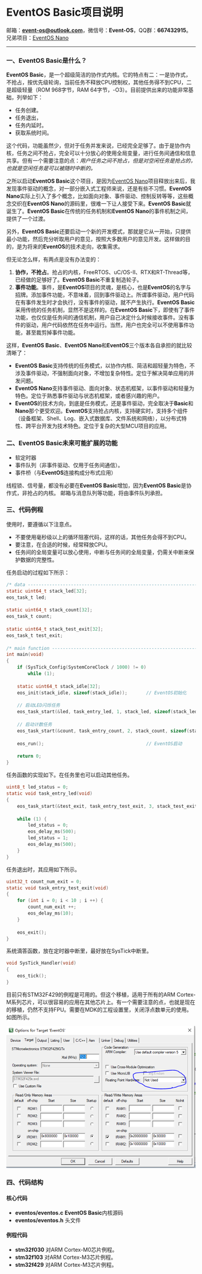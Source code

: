 # EventOS Basic项目说明

邮箱：**event-os@outlook.com**，微信号：**Event-OS**，QQ群：**667432915**。兄弟项目：[EventOS Nano](https://gitee.com/event-os/eventos-nano.git)

-------
### 一、EventOS Basic是什么？
**EventOS Basic**，是一个超级简洁的协作式内核。它的特点有二：一是协作式，不抢占，按优先级轮询，当前任务不释放CPU控制权，其他任务得不到CPU，二是超级轻量（ROM 968字节，RAM 64字节，-O3）。目前提供出来的功能非常基础，列举如下：
+ 任务创建。
+ 任务退出，
+ 任务内延时。
+ 获取系统时间。

这个代码，功能虽然少，但对于任务并发来说，已经完全足够了。由于是协作内核，任务之间不抢占，完全可以十分放心的使用全局变量，进行任务间通信和信息共享。但有一个需要注意的点：*用户任务之间不抢占，但是对空闲任务是抢占的，也就是空闲任务是可以被随时中断的。*

之所以启动**EventOS Basic**这个项目，是因为[EventOS Nano](https://gitee.com/event-os/eventos-nano.git)项目释放出来后，我发现事件驱动的概念，对一部分嵌入式工程师来说，还是有些不习惯。**EventOS Nano**实际上引入了多个概念，比如面向对象、事件驱动、控制反转等等，这些概念交织在**EventOS Nano**的源码里，很难一下让人接受下来。**EventOS Basic**就诞生了。**EventOS Basic**在传统的任务机制和**EventOS Nano**的事件机制之间，提供了一个过渡。

另外，**EventOS Basic**还要启动一个新的开发模式，那就是它从一开始，只提供最小功能，然后充分听取用户的意见，按照大多数用户的意见开发。这样做的目的，是为将来的**EventOS**的技术走向，收集需求。

但无论怎么样，有两点是没有办法变的：
1. **协作，不抢占**。抢占的内核，FreeRTOS、uC/OS-II、RTX和RT-Thread等，已经做的足够好了。**EventOS Basic**不重复制造轮子。
1. **事件功能**。事件，是**EventOS**项目的灵魂，是核心，也是**EventOS**的名字与招牌。添加事件功能，不意味着，回到事件驱动上。所谓事件驱动，用户代码在有事件发生时才会执行，没有事件的驱动，就不产生执行。**EventOS Basic**采用传统的任务机制，显然不是这样的。在**EventOS Basic**下，即使有了事件功能，也仅仅是任务间的通信机制，用户自己决定什么时候接收事件。没有事件的驱动，用户代码依然在任务中运行。当然，用户也完全可以不使用事件功能，甚至裁剪掉事件功能。

这样，**EventOS Basic**、**EventOS Nano**和**EventOS**三个版本各自承担的就比较清晰了：
+ **EventOS Basic**支持传统的任务模式，以协作内核、简洁和超轻量为特色，不涉及事件驱动，不强制面向对象，不增加复杂特性。定位于解决简单应用的并发问题。
+ **EventOS Nano**支持事件驱动、面向对象、状态机框架，以事件驱动和轻量为特色。定位于熟悉事件驱动与状态机框架，或者感兴趣的用户。
+ **EventOS**的技术方向，到底是任务模式，还是事件驱动，完全取决于**Basic**和**Nano**那个更受欢迎。**EventOS**支持抢占内核，支持硬实时，支持多个组件（设备框架、Shell、Log、嵌入式数据库、文件系统和网络），以分布式特性、跨平台开发为技术特色。定位于复杂的大型MCU项目的应用。

### 二、EventOS Basic未来可能扩展的功能
+ 软定时器
+ 事件队列（非事件驱动、仅用于任务间通信）。
+ 事件桥（与**EventOS**连接构成分布式应用）

线程锁、信号量，都没有必要在**EventOS Basic**增加，因为**EventOS Basic**是协作式，非抢占的内核。
邮箱与消息队列等功能，将由事件队列承担。

### 三、代码例程

使用时，要遵循以下注意点。
+ 不要使用毫秒级以上的循环阻塞代码，这样的话，其他任务会得不到CPU。
+ 要注意，在合适的时候，经常释放CPU。
+ 任务间的全局变量可以放心使用，中断与任务间的全局变量，仍需关中断来保护数据的完整性。

任务启动的过程如下所示：
``` C
/* data --------------------------------------------------------------------- */
static uint64_t stack_led[32];
eos_task_t led;

static uint64_t stack_count[32];
eos_task_t count;

static uint64_t stack_test_exit[32];
eos_task_t test_exit;

/* main function ------------------------------------------------------------ */
int main(void)
{
    if (SysTick_Config(SystemCoreClock / 1000) != 0)
        while (1);
    
    static uint64_t stack_idle[32];
    eos_init(stack_idle, sizeof(stack_idle));       // EventOS初始化
    
    // 启动LED闪烁任务
    eos_task_start(&led, task_entry_led, 1, stack_led, sizeof(stack_led));

    // 启动计数任务
    eos_task_start(&count, task_entry_count, 2, stack_count, sizeof(stack_count));

    eos_run();                                      // EventOS启动

    return 0;
}
```

任务函数的实现如下。在任务里也可以启动其他任务。
``` C
uint8_t led_status = 0;
static void task_entry_led(void)
{
    eos_task_start(&test_exit, task_entry_test_exit, 3, stack_test_exit, sizeof(stack_test_exit));
    
    while (1) {
        led_status = 0;
        eos_delay_ms(500);
        led_status = 1;
        eos_delay_ms(500);
    }
}
```

任务退出时，其应用如下所示。
``` C
uint32_t count_num_exit = 0;
static void task_entry_test_exit(void)
{
    for (int i = 0; i < 10 ; i ++) {
        count_num_exit ++;
        eos_delay_ms(10);
    }
    
    eos_exit();
}
```

系统滴答函数，放在定时器中断里，最好放在SysTick中断里。
``` C
void SysTick_Handler(void)
{
    eos_tick();
}
```

目前只有STM32F429的例程是可用的。但这个移植，适用于所有的ARM Cortex-M系列芯片，可以很容易的应用在其他芯片上。有一个需要注意的点，也就是现在的移植，仍然不支持FPU。需要在MDK的工程设置里，关闭浮点数单元的使用。如图所示。

![avatar](/documentation/fpu_disable.png)

### 四、代码结构
#### **核心代码**
+ **eventos/eventos.c** **EventOS Basic**内核源码
+ **eventos/eventos.h** 头文件

#### **例程代码**
+ **stm32f030** 对ARM Cortex-M0芯片例程。
+ **stm32f103** 对ARM Cortex-M3芯片例程。
+ **stm32f429** 对ARM Cortex-M3芯片例程。
